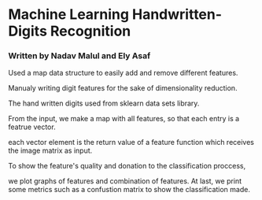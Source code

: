 # Machine Learning Handwritten-Digits Recognition
<h3>Written by Nadav Malul and Ely Asaf </h3>
<p>Used a map data structure to easily add and remove different features.</p>
<p>Manualy writing digit features for the sake of dimensionality reduction.</p>
<p>The hand written digits used from sklearn data sets library.</p>
<p>From the input, we make a map with all features, so that each entry is a featrue
vector.</p>
<p>each vector element is the return value of a feature function which receives the image matrix as input. </p>
<p>To show the feature's quality and donation to the classification proccess, </p>
<p>we plot graphs of features and combination of features. At last, we print some metrics such as a confustion
matrix to show the classification made.</p>





 
